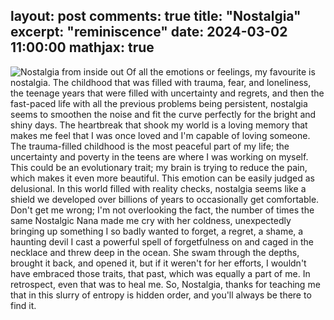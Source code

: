 layout: post
comments: true
title:  "Nostalgia"
excerpt: "reminiscence"
date:   2024-03-02 11:00:00
mathjax: true
---
![Nostalgia from inside out](/home/sivarama-12850/github_projects/blog/assets/nostalgia.jpg)
Of all the emotions or feelings, my favourite is nostalgia. The childhood that was filled with trauma, fear, and loneliness, the teenage years that were filled with uncertainty and regrets, and then the fast-paced life with all the previous problems being persistent, nostalgia seems to smoothen the noise and fit the curve perfectly for the bright and shiny days. The heartbreak that shook my world is a loving memory that makes me feel that I was once loved and I'm capable of loving someone. The trauma-filled childhood is the most peaceful part of my life; the uncertainty and poverty in the teens are where I was working on myself. This could be an evolutionary trait; my brain is trying to reduce the pain, which makes it even more beautiful. This emotion can be easily judged as delusional. In this world filled with reality checks, nostalgia seems like a shield we developed over billions of years to occasionally get comfortable. Don't get me wrong; I'm not overlooking the fact, the number of times the same Nostalgic Nana made me cry with her coldness, unexpectedly bringing up something I so badly wanted to forget, a regret, a shame, a haunting devil I cast a powerful spell of forgetfulness on and caged in the necklace and threw deep in the ocean. She swam through the depths, brought it back, and opened it, but if it weren't for her efforts, I wouldn't have embraced those traits, that past, which was equally a part of me. In retrospect, even that was to heal me. So, Nostalgia, thanks for teaching me that in this slurry of entropy is hidden order, and you'll always be there to find it.